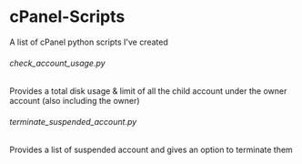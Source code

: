 # cPanel-Scripts

A list of cPanel python scripts I've created

###### check_account_usage.py 
Provides a total disk usage & limit of all the child account under the owner account (also including the owner)

###### terminate_suspended_account.py
Provides a list of suspended account and gives an option to terminate them
